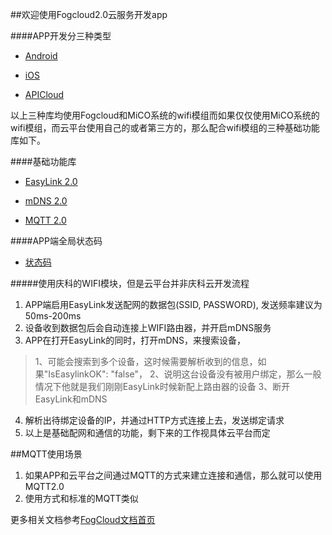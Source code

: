 ##欢迎使用Fogcloud2.0云服务开发app

####APP开发分三种类型
* [Android](https://github.com/MXCHIP/Fog2.0/wiki/(Android)-Fog2.0(%E4%BA%91)-&-MiCO(%E6%A8%A1%E5%9D%97)--%E5%BC%80%E5%8F%91%E6%8C%87%E5%8D%97)

* [iOS](https://github.com/MXCHIP/Fog2.0/wiki/(iOS)-Fog2.0(%E4%BA%91)-&-MiCO(%E6%A8%A1%E5%9D%97)-%E5%BC%80%E5%8F%91%E6%8C%87%E5%8D%97)

* [APICloud](https://github.com/MXCHIP/Fog2.0/wiki/(APICloud)-Fog2.0(%E4%BA%91)-&-MiCO(%E6%A8%A1%E5%9D%97)-%E5%BC%80%E5%8F%91%E6%8C%87%E5%8D%97)

以上三种库均使用Fogcloud和MiCO系统的wifi模组而如果仅仅使用MiCO系统的wifi模组，而云平台使用自己的或者第三方的，那么配合wifi模组的三种基础功能库如下。

####基础功能库

* [EasyLink 2.0](https://github.com/MXCHIP/Fog2.0/wiki/(Android)--EasyLink2.0%E5%BC%80%E5%8F%91%E6%8C%87%E5%8D%97)

* [mDNS 2.0](https://github.com/MXCHIP/Fog2.0/wiki/(Android)-mDNS2.0-%E5%BC%80%E5%8F%91%E6%8C%87%E5%8D%97)

* [MQTT 2.0](https://github.com/MXCHIP/Fog2.0/wiki/(Android)-MQTT2.0-%E5%BC%80%E5%8F%91%E6%8C%87%E5%8D%97)

####APP端全局状态码

* [状态码](https://github.com/MXCHIP/Fog2.0/wiki/(Android)-%E7%8A%B6%E6%80%81%E7%A0%81)

#####使用庆科的WIFI模块，但是云平台并非庆科云开发流程

1. APP端启用EasyLink发送配网的数据包(SSID, PASSWORD), 发送频率建议为50ms-200ms
2. 设备收到数据包后会自动连接上WIFI路由器，并开启mDNS服务
3. APP在打开EasyLink的同时，打开mDNS，来搜索设备，
>1、可能会搜索到多个设备，这时候需要解析收到的信息，如果"IsEasylinkOK": "false"，
>2、说明这台设备没有被用户绑定，那么一般情况下他就是我们刚刚EasyLink时候新配上路由器的设备
>3、断开EasyLink和mDNS
4. 解析出待绑定设备的IP，并通过HTTP方式连接上去，发送绑定请求
5. 以上是基础配网和通信的功能，剩下来的工作视具体云平台而定

##MQTT使用场景
1. 如果APP和云平台之间通过MQTT的方式来建立连接和通信，那么就可以使用MQTT2.0
2. 使用方式和标准的MQTT类似

更多相关文档参考[FogCloud文档首页](http://doc.fogcloud.io)